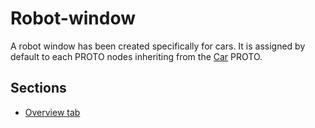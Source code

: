 # Robot-window

A robot window has been created specifically for cars.
It is assigned by default to each PROTO nodes inheriting from the [Car](car.md) PROTO.

## Sections

- [Overview tab](overview-tab.md)

